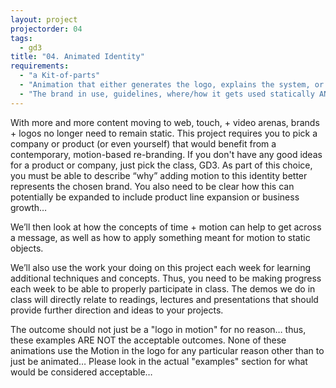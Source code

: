 ```yaml
--- 
layout: project
projectorder: 04
tags: 
  - gd3
title: "04. Animated Identity"
requirements: 
  - "a Kit-of-parts"
  - "Animation that either generates the logo, explains the system, or IS the logo"
  - "The brand in use, guidelines, where/how it gets used statically AND, if applicable, in motion"
---
```


With more and more content moving to web, touch, + video arenas, brands + logos no longer need to remain static. This project requires you to pick a company or product (or even yourself) that would benefit from a contemporary, motion-based re-branding. If you don't have any good ideas for a product or company, just pick the class, GD3. As part of this choice, you must be able to describe “why” adding motion to this identity better represents the chosen brand. You also need to be clear how this can potentially be expanded to include product line expansion or business growth…

We’ll then look at how the concepts of time + motion can help to get across a message, as well as how to apply something meant for motion to static objects.

We’ll also use the work your doing on this project each week for learning additional techniques and concepts. Thus, you need to be making progress each week to be able to properly participate in class. The demos we do in class will directly relate to readings, lectures and presentations that should provide further direction and ideas to your projects.

The outcome should not just be a "logo in motion" for no reason… thus, these examples ARE NOT the acceptable outcomes. None of these animations use the Motion in the logo for any particular reason other than to just be animated… Please look in the actual "examples" section for what would be considered acceptable…

